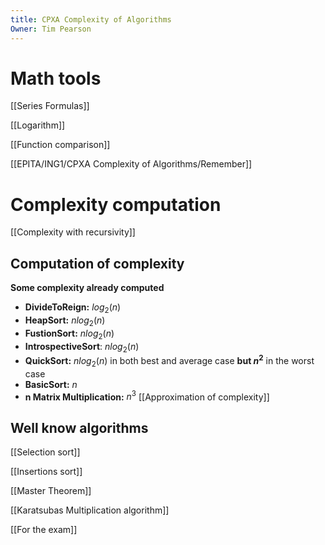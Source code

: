 ```yaml
---
title: CPXA Complexity of Algorithms
Owner: Tim Pearson
---
```

# Math tools
[[Series Formulas]]

[[Logarithm]]

[[Function comparison]]

[[EPITA/ING1/CPXA Complexity of Algorithms/Remember]]

# Complexity computation
[[Complexity with recursivity]]

## Computation of complexity
**Some complexity already computed**
- **DivideToReign:** $log_2(n)$
- **HeapSort:** $nlog_2(n)$
- **FustionSort:** $nlog_2(n)$
- **IntrospectiveSort**: $nlog_2(n)$
- **QuickSort:** $nlog_2(n)$ in both best and average case **but $n^2$** in the worst case
- **BasicSort:** $n$
- **n Matrix Multiplication:** $n^3$
[[Approximation of complexity]]

## Well know algorithms
[[Selection sort]]

[[Insertions sort]]

  
[[Master Theorem]]

[[Karatsubas Multiplication algorithm]]

[[For the exam]]

